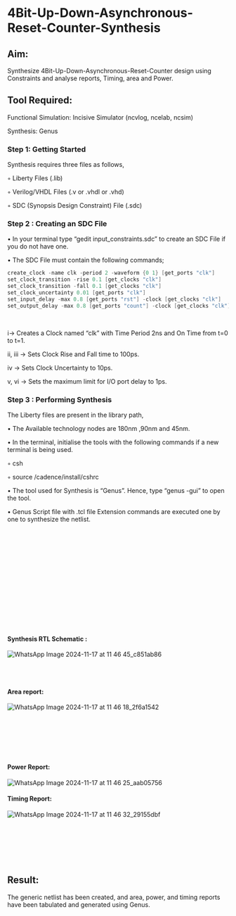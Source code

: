 # 4Bit-Up-Down-Asynchronous-Reset-Counter-Synthesis

## Aim:

Synthesize 4Bit-Up-Down-Asynchronous-Reset-Counter design using Constraints and analyse reports, Timing, area and Power.

## Tool Required:

Functional Simulation: Incisive Simulator (ncvlog, ncelab, ncsim)

Synthesis: Genus

### Step 1: Getting Started

Synthesis requires three files as follows,

◦ Liberty Files (.lib)

◦ Verilog/VHDL Files (.v or .vhdl or .vhd)

◦ SDC (Synopsis Design Constraint) File (.sdc)

 ### Step 2 : Creating an SDC File

•	In your terminal type “gedit input_constraints.sdc” to create an SDC File if you do not have one.

•	The SDC File must contain the following commands;
```java
create_clock -name clk -period 2 -waveform {0 1} [get_ports "clk"]
set_clock_transition -rise 0.1 [get_clocks "clk"]
set_clock_transition -fall 0.1 [get_clocks "clk"]
set_clock_uncertainty 0.01 [get_ports "clk"]
set_input_delay -max 0.8 [get_ports "rst"] -clock [get_clocks "clk"]
set_output_delay -max 0.8 [get_ports "count"] -clock [get_clocks "clk"]
```

<br>

i→ Creates a Clock named “clk” with Time Period 2ns and On Time from t=0 to t=1.

ii, iii → Sets Clock Rise and Fall time to 100ps.

iv → Sets Clock Uncertainty to 10ps.

v, vi → Sets the maximum limit for I/O port delay to 1ps.

### Step 3 : Performing Synthesis

The Liberty files are present in the library path,

• The Available technology nodes are 180nm ,90nm and 45nm.

• In the terminal, initialise the tools with the following commands if a new terminal is being
used.

◦ csh

◦ source /cadence/install/cshrc

• The tool used for Synthesis is “Genus”. Hence, type “genus -gui” to open the tool.

• Genus Script file with .tcl file Extension commands are executed one by one to synthesize the netlist.

<br>
<br>
<br>
<br>
<br>
<br>
<br>
<br>
<br>
<br>
<br>
<br>
<br>

#### Synthesis RTL Schematic :

![WhatsApp Image 2024-11-17 at 11 46 45_c851ab86](https://github.com/user-attachments/assets/92ccbb5c-0612-4c0f-b4d1-46995a4f2562)

<br>
<br>

#### Area report:

![WhatsApp Image 2024-11-17 at 11 46 18_2f6a1542](https://github.com/user-attachments/assets/a426ca7a-9949-4a81-9e94-f8566445d5c9)

<br>
<br>
<br>
<br>
<br>

#### Power Report:

![WhatsApp Image 2024-11-17 at 11 46 25_aab05756](https://github.com/user-attachments/assets/1f5a0283-eb13-44a0-be74-dc2632242c00)

#### Timing Report: 

![WhatsApp Image 2024-11-17 at 11 46 32_29155dbf](https://github.com/user-attachments/assets/cc084f9b-c7af-4aaf-960f-6929fecf4cb9)

<br>
<br>
<br>
<br>
<br>

## Result: 

The generic netlist has been created, and area, power, and timing reports have been tabulated and generated using Genus.






